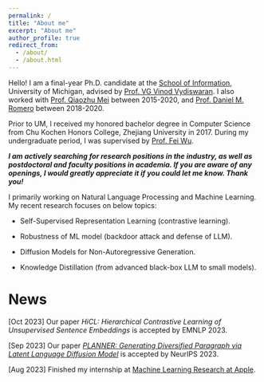 ```yaml
---
permalink: /
title: "About me"
excerpt: "About me"
author_profile: true
redirect_from: 
  - /about/
  - /about.html
---
```


Hello! I am a final-year Ph.D. candidate at the [School of Information](https://www.si.umich.edu/), University of Michigan, advised by [Prof. VG Vinod Vydiswaran](http://www-personal.umich.edu/~vgvinodv/). I also worked with [Prof. Qiaozhu Mei](http://www-personal.umich.edu/~qmei/) between 2015-2020, and [Prof. Daniel M. Romero](http://www.dromero.org/) between 2018-2020.  

Prior to UM, I received my honored bachelor degree in Computer Science from Chu Kochen Honors College, Zhejiang University in 2017. During my undergraduate period, I was supervised by [Prof. Fei Wu](https://scholar.google.com.hk/citations?user=XJLn4MYAAAAJ&hl=zh-CN).  

***I am actively searching for research positions in the industry, as well as postdoctoral and faculty positions in academia. If you are aware of any openings, I would greatly appreciate it if you could let me know. Thank you!***

I primarily working on Natural Language Processing and Machine Learning. My recent research focuses on below topics:

* Self-Supervised Representation Learning (contrastive learning). 

* Robustness of ML model (backdoor attack and defense of LLM).

* Diffusion Models for Non-Autoregressive Generation.

* Knowledge Distillation (from advanced black-box LLM to small models).

News
======
[Oct 2023] Our paper *HiCL: Hierarchical Contrastive Learning of Unsupervised Sentence Embeddings* is accepted by EMNLP 2023. 

[Sep 2023] Our paper *[PLANNER: Generating Diversified Paragraph via Latent Language Diffusion Model](https://browse.arxiv.org/pdf/2306.02531.pdf)* is accepted by NeurIPS 2023. 

[Aug 2023] Finished my internship at [Machine Learning Research at Apple](https://machinelearning.apple.com/).
